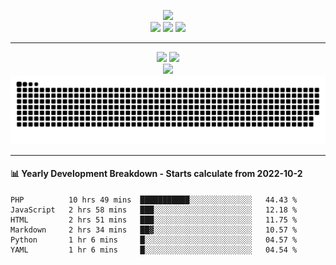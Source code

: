 <p align="center">
  <img src="https://readme-typing-svg.herokuapp.com?font=Fira+Code&pause=1000&color=FF69B4&center=true&vCenter=true&width=435&lines=%F0%9F%8F%B3%EF%B8%8F%E2%80%8D%E2%9A%A7%EF%B8%8F+Desd21's+GitHub+Profile+%F0%9F%8F%B3%EF%B8%8F%E2%80%8D%E2%9A%A7%EF%B8%8F" />
  <br>
  <a href="https://mtf.wiki/"><img src="https://img.shields.io/static/v1?label=Gender&message=Male-To-Female&color=ff69b4&style=for-the-badge" /></a>
  <a href="https://github.com/WhiteElytra"><img src="https://img.shields.io/github/followers/WhiteElytra?label=github%20followers&logo=github&style=for-the-badge" /></a>
  <a href="https://twitter.com/WhiteElytra"><img src="https://img.shields.io/twitter/follow/WhiteElytra?label=twitter%20%40WhiteElytra&logo=twitter&style=for-the-badge" /></a>
</p>

-----

<p align="center">
  <img src="https://github-readme-stats.vercel.app/api?username=WhiteElytra&count_private=true&show_icons=true&theme=buefy" width="400" />
  <img src="https://streak-stats.demolab.com/?user=WhiteElytra" width="400" />
  <br>
  <img src="https://activity-graph.herokuapp.com/graph?username=WhiteElytra&theme=minimal" />
  <br>
  <img src="https://github.com/WhiteElytra/WhiteElytra/raw/output/github-contribution-grid-snake.svg" />
</p>

-----

#### 📊 Yearly Development Breakdown - Starts calculate from 2022-10-2

<!--START_SECTION:waka-->

```text
PHP          10 hrs 49 mins  ███████████░░░░░░░░░░░░░░   44.43 %
JavaScript   2 hrs 58 mins   ███░░░░░░░░░░░░░░░░░░░░░░   12.18 %
HTML         2 hrs 51 mins   ███░░░░░░░░░░░░░░░░░░░░░░   11.75 %
Markdown     2 hrs 34 mins   ██▓░░░░░░░░░░░░░░░░░░░░░░   10.57 %
Python       1 hr 6 mins     █░░░░░░░░░░░░░░░░░░░░░░░░   04.57 %
YAML         1 hr 6 mins     █░░░░░░░░░░░░░░░░░░░░░░░░   04.54 %
```

<!--END_SECTION:waka-->
